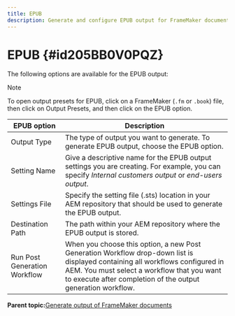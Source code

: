 ```yaml
---
title: EPUB
description: Generate and configure EPUB output for FrameMaker documents in AEM Guides.
---
```

# EPUB {#id205BB0V0PQZ}

The following options are available for the EPUB output:

>[!NOTE]
>
> To open output presets for EPUB, click on a FrameMaker \(`.fm` or `.book`\) file, then click on Output Presets, and then click on the EPUB option.

|EPUB option|Description|
|-----------|-----------|
|Output Type|The type of output you want to generate. To generate EPUB output, choose the EPUB option.|
|Setting Name|Give a descriptive name for the EPUB output settings you are creating. For example, you can specify *Internal customers output* or *end-users output*.|
|Settings File|Specify the setting file \(.sts\) location in your AEM repository that should be used to generate the EPUB output.|
|Destination Path|The path within your AEM repository where the EPUB output is stored.|
|Run Post Generation Workflow|When you choose this option, a new Post Generation Workflow drop-down list is displayed containing all workflows configured in AEM. You must select a workflow that you want to execute after completion of the output generation workflow.|

**Parent topic:**[Generate output of FrameMaker documents](fm-output-generatation.md)
